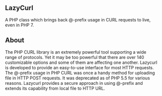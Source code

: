 ## LazyCurl
A PHP class which brings back @-prefix usage in CURL requests to live, even in PHP 7.

## About
The PHP CURL library is an extremely powerful tool supporting a wide range of protocols. Yet it may be too powerful that there are over 140 customizable options and some of them are affecting one another. Lazycurl is developed to provide an easy-to-use interface for most HTTP requests.
The @-prefix usage in PHP CURL was once a handy method for uploading file in HTTP POST requests. It was deprecated as of PHP 5.5 for various reasons. Lazycurl provides a secure approach in using @-prefix and extends its capability from local file to HTTP URL.
